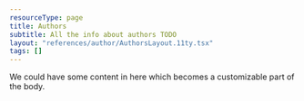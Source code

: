 ```yaml
---
resourceType: page
title: Authors
subtitle: All the info about authors TODO
layout: "references/author/AuthorsLayout.11ty.tsx"
tags: []
---
```


We could have some content in here which becomes a customizable part of the body.